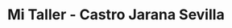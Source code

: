 ---
title: "Mi Taller - Castro Jarana Sevilla"
url: /sevilla/mi-taller-castro-jarana-sevilla/
shop: motocicleta
---
